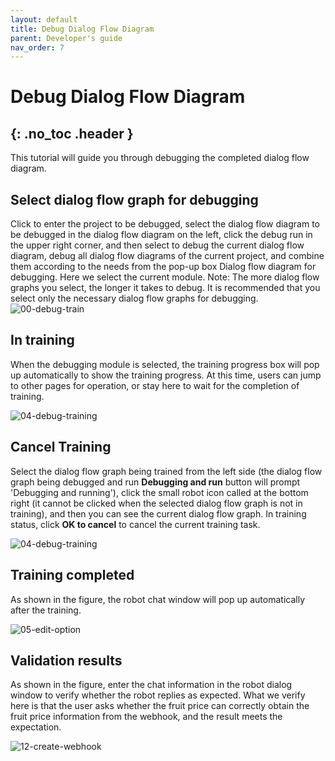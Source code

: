 ```yaml
---
layout: default
title: Debug Dialog Flow Diagram
parent: Developer's guide
nav_order: 7
---
```


# Debug Dialog Flow Diagram
{: .no_toc .header }
---

This tutorial will guide you through debugging the completed dialog flow diagram.

## Select dialog flow graph for debugging

Click to enter the project to be debugged, select the dialog flow diagram to be debugged in the dialog flow diagram on the left, click the debug run in the upper right corner, and then select to debug the current dialog flow diagram, debug all dialog flow diagrams of the current project, and combine them according to the needs from the pop-up box Dialog flow diagram for debugging. Here we select the current module. Note: The more dialog flow graphs you select, the longer it takes to debug. It is recommended that you select only the necessary dialog flow graphs for debugging.
![00-debug-train](/assets/images/tutorial/flow/train/00-debug-train.png)

## In training

When the debugging module is selected, the training progress box will pop up automatically to show the training progress. At this time, users can jump to other pages for operation, or stay here to wait for the completion of training.

![04-debug-training](/assets/images/tutorial/flow/train/04-debug-training.png)

## Cancel Training

Select the dialog flow graph being trained from the left side (the dialog flow graph being debugged and run **Debugging and run** button will prompt 'Debugging and running'), click the small robot icon called at the bottom right (it cannot be clicked when the selected dialog flow graph is not in training), and then you can see the current dialog flow graph.
In training status, click **OK to cancel** to cancel the current training task.

![04-debug-training](/assets/images/tutorial/flow/train/04-debug-training.png)
## Training completed

As shown in the figure, the robot chat window will pop up automatically after the training.

![05-edit-option](/assets/images/tutorial/flow/train/05-debug-train-finish.png)

## Validation results

As shown in the figure, enter the chat information in the robot dialog window to verify whether the robot replies as expected.
What we verify here is that the user asks whether the fruit price can correctly obtain the fruit price information from the webhook, and the result meets the expectation.

![12-create-webhook](/assets/images/tutorial/flow/train/06-debug-train-confirm.png)

